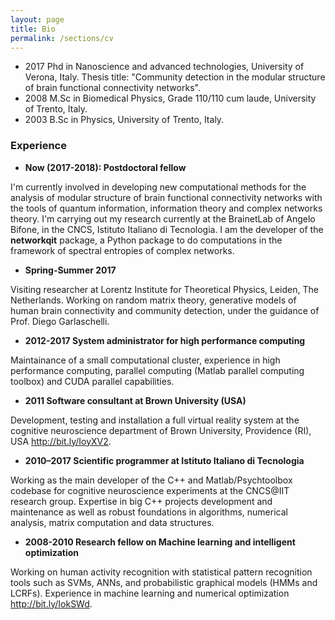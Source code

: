 ```yaml
---
layout: page
title: Bio
permalink: /sections/cv
---
```


- 2017 Phd in Nanoscience and advanced technologies, University of Verona, Italy.
Thesis title: "Community detection in the modular structure of brain functional connectivity networks".
- 2008 M.Sc in Biomedical Physics, Grade 110/110 cum laude, University of Trento, Italy.
- 2003 B.Sc in Physics, University of Trento, Italy.

### Experience

- **Now (2017-2018): Postdoctoral fellow**

I'm currently involved in developing new computational methods for the analysis of modular structure of brain functional connectivity networks with the tools of quantum information, information theory and complex networks theory.
I'm carrying out my research currently at the BrainetLab of Angelo Bifone, in the CNCS, Istituto Italiano di Tecnologia.
I am the developer of the **networkqit** package, a Python package to do computations in the framework of spectral entropies of complex networks.

- **Spring-Summer 2017**

Visiting researcher at Lorentz Institute for Theoretical Physics, Leiden, The Netherlands.
Working on random matrix theory, generative models of human brain connectivity and community detection, under the guidance of Prof. Diego Garlaschelli.

- **2012-2017 System administrator for high performance computing**

Maintainance of a small computational cluster, experience in high performance computing, parallel computing (Matlab parallel computing toolbox) and CUDA parallel capabilities.

- **2011 Software consultant at Brown University (USA)**

Development, testing and installation a full virtual reality system at the cognitive neuroscience department of Brown University, Providence (RI), USA <http://bit.ly/IoyXV2>.

- **2010–2017 Scientific programmer at Istituto Italiano di Tecnologia**

Working as the main developer of the C++ and Matlab/Psychtoolbox codebase for cognitive neuroscience experiments at the CNCS@IIT research group. Expertise in big C++ projects development and maintenance as well as robust foundations in algorithms, numerical analysis, matrix computation and data structures.


- **2008-2010 Research fellow on Machine learning and intelligent optimization**

Working on human activity recognition with statistical pattern recognition tools such as SVMs, ANNs, and probabilistic graphical models (HMMs and LCRFs). Experience in machine learning and numerical optimization <http://bit.ly/IokSWd>.

